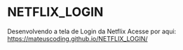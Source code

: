 # NETFLIX_LOGIN
 Desenvolvendo a tela de Login da Netflix
Acesse por aqui: https://mateuscoding.github.io/NETFLIX_LOGIN/
